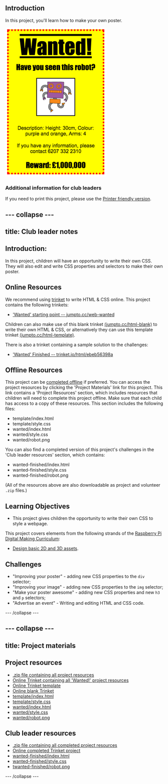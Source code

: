 ## Introduction

In this project, you'll learn how to make your own poster.

![screenshot](images/wanted-final.png)

### Additional information for club leaders

If you need to print this project, please use the [Printer friendly version](https://projects.raspberrypi.org/en/projects/wanted/print).


--- collapse ---
---
title: Club leader notes
---


## Introduction:
In this project, children will have an opportunity to write their own CSS. They will also edit and write CSS properties and selectors to make their own poster.

## Online Resources

We recommend using [trinket](https://trinket.io/) to write HTML & CSS online. This project contains the following trinkets:

+ ['Wanted' starting point -- jumpto.cc/web-wanted](http://jumpto.cc/web-wanted)

Children can also make use of this blank trinket [(jumpto.cc/html-blank)](http://jumpto.cc/html-blank) to write their own HTML & CSS, or alternatively they can use this template trinket [(jumpto.cc/html-template)](http://jumpto.cc/html-template).

There is also a trinket containing a sample solution to the challenges:

+ ['Wanted' Finished -- trinket.io/html/ebeb56398a](https://trinket.io/html/ebeb56398a)

## Offline Resources
This project can be [completed offline](https://www.codeclubprojects.org/en-GB/resources/webdev-working-offline/) if preferred. You can access the project resources by clicking the 'Project Materials' link for this project. This link contains a 'Project Resources' section, which includes resources that children will need to complete this project offline. Make sure that each child has access to a copy of these resources. This section includes the following files:

+ template/index.html
+ template/style.css
+ wanted/index.html
+ wanted/style.css
+ wanted/robot.png

You can also find a completed version of this project's challenges in the 'Club leader resources' section, which contains:

+ wanted-finished/index.html
+ wanted-finished/style.css
+ wanted-finished/robot.png

(All of the resources above are also downloadable as project and volunteer `.zip` files.)

## Learning Objectives
+ This project gives children the opportunity to write their own CSS to style a webpage.

This project covers elements from the following strands of the [Raspberry Pi Digital Making Curriculum](http://rpf.io/curriculum):

+ [Design basic 2D and 3D assets](https://www.raspberrypi.org/curriculum/design/creator).

## Challenges
+ "Improving your poster" - adding new CSS properties to the `div` selector;
+ "Improving your image" - adding new CSS properties to the `img` selector;
+ "Make your poster awesome" - adding new CSS properties and new `h3` and `p` selectors;
+ "Advertise an event" - Writing and editing HTML and CSS code.


--- /collapse ---


--- collapse ---
---
title: Project materials
---

## Project resources
* [.zip file containing all project resources](https://rpf.io/p/en/wanted-go)
* [Online Trinket containing all 'Wanted!' project resources](http://jumpto.cc/web-wanted)
* [Online Trinket template](http://jumpto.cc/trinket-template)
* [Online blank Trinket](http://jumpto.cc/trinket-blank)
* [template/index.html](resources/template-index.html)
* [template/style.css](resources/template-style.css)
* [wanted/index.html](resources/wanted-index.html)
* [wanted/style.css](resources/wanted-style.css)
* [wanted/robot.png](resources/wanted-robot.png)

## Club leader resources
* [.zip file containing all completed project resources](https://rpf.io/p/en/wanted-go)
* [Online completed Trinket project](https://trinket.io/html/ebeb56398a)
* [wanted-finished/index.html](resources/wanted-finished-index.html)
* [wanted-finished/style.css](resources/wanted-finished-style.css)
* [twanted-finished/robot.png](resources/twanted-finished-robot.png)

--- /collapse ---
